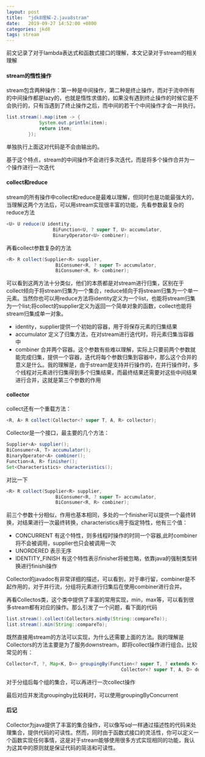 ```yaml
---
layout: post
title:  "jdk8理解-2.java8stram"
date:   2019-09-27 14:52:00 +0800
categories: jkd8
tags: stream
---
```


前文记录了对于lambda表达式和函数式接口的理解，本文记录对于stream的相关理解

#### stream的惰性操作

stream包含两种操作：第一种是中间操作，第二种是终止操作，而对于流中所有的中间操作都是lazy的，也就是惰性求值的，如果没有遇到终止操作的时候它是不会执行的，只有当遇到了终止操作之后，而中间的若干个中间操作才会一并执行。
```java
list.stream().map(item -> {
            System.out.println(item);
            return item;
        });
```
单独执行上面这对代码是不会由输出的。

基于这个特点，stream的中间操作不会进行多次迭代，而是将多个操作合并为一个操作进行一次迭代

#### collect和reduce

stream的所有操作中collect和reduce是最难以理解，但同时也是功能最强大的，当理解这两个方法后，可以用stream实现很丰富的功能，先看参数最复杂的reduce方法
```java
<U> U reduce(U identity,
                 BiFunction<U, ? super T, U> accumulator,
                 BinaryOperator<U> combiner);
```
再看collect参数复杂的方法
```java
<R> R collect(Supplier<R> supplier,
                  BiConsumer<R, ? super T> accumulator,
                  BiConsumer<R, R> combiner);
```
可以看到这两方法十分类似，他们的本质都是对stream进行归集，区别在于collect倾向于将stream归集为一个集合，reduce倾向于将stream归集为一个单一元素。当然你也可以用reduce方法将identity定义为一个list，也能将stream归集为一个list;将collect的supplier定义为返回一个简单对象的函数，collect也能将stream归集成单一对象。

* identity，supplier提供一个初始的容器，用于将保存元素的归集结果
* accumulator 定义了归集方法，在对stream进行迭代时，将元素归集当容器中
* combiner 合并两个容器。这个参数有些难以理解，实际上只要前两个参数就能完成归集，提供一个容器，迭代将每个参数归集到容器中，那么这个合并的意义是什么。我的理解是，由于stream是支持并行操作的，在并行操作时，多个线程对元素进行归集得到多个归集结果，而最终结果还需要对这些中间结果进行合并，这就是第三个参数的作用

#### collector
collect还有一个重载方法：
```java
<R, A> R collect(Collector<? super T, A, R> collector);
```
Collector是一个接口，最主要的几个方法：
```java
Supplier<A> supplier();
BiConsumer<A, T> accumulator();
BinaryOperator<A> combiner();
Function<A, R> finisher();
Set<Characteristics> characteristics();
```
对比一下
```java
<R> R collect(Supplier<R> supplier,
                  BiConsumer<R, ? super T> accumulator,
                  BiConsumer<R, R> combiner);
```
前三个参数十分相似，作用也基本相同，多处的一个finisher可以提供一个最终转换，对结果进行一次最终转换，characteristics用于指定特性，他有三个值：
* CONCURRENT 有这个特性，则多线程时操作的时同一个容器,此时combiner将不会被调用，supplier也只会被调用一次
* UNORDERED  表示无序
* IDENTITY_FINISH 有这个特性表示finisher将被忽略，依靠java的强制类型转换进行finishi操作

Collector的javadoc有非常详细的描述，可以看到，对于串行留，combiner是不起作用的，对于并行流，分组将元素进行归集后在使用combiner进行合并。

再看Collectos类，这个类中提供了丰富的常用实现，min，max等，可以看到很多stream都有对应的操作。那么引发了一个问题，看下面的代码
```java
list.stream().collect(Collectors.minBy(String::compareTo));
list.stream().min(String::compareTo);
```
既然直接用stream的方法可以实现，为什么还需要上面的方法。我的理解是Collectors的方法主要是为了服务downstream，即将collect操作进行组合。比较常见的有：
```java
Collector<T, ?, Map<K, D>> groupingBy(Function<? super T, ? extends K> classifier,
                                          Collector<? super T, A, D> downstream)
```
对于分组后每个组的集合，可以再进行一次collect操作

最后对应并发流groupingby比较耗时，可以使用groupingByConcurrent

#### 后记

Collector为java提供了丰富的集合操作，可以像写sql一样通过描述性的代码来处理集合，提供代码的可读性。然而，同时由于函数式接口的灵活性，你可以定义一个函数实现任何事情，这是对于stream能够使用很多方式实现相同的功能，我认为这其中的原则就是保证代码的简洁和可读性。
